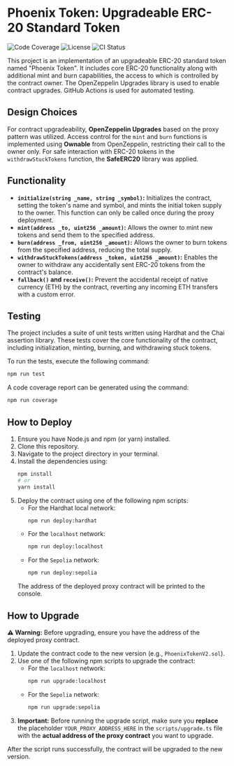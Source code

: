 # Phoenix Token: Upgradeable ERC-20 Standard Token

![Code Coverage](https://img.shields.io/badge/coverage-100%25-brightgreen) ![License](https://img.shields.io/badge/License-MIT-blue.svg) ![CI Status](https://github.com/CTAPCKPIM/phoenix-token/actions/workflows/test.yml/badge.svg)

This project is an implementation of an upgradeable ERC-20 standard token named "Phoenix Token". It includes core ERC-20 functionality along with additional mint and burn capabilities, the access to which is controlled by the contract owner. The OpenZeppelin Upgrades library is used to enable contract upgrades. GitHub Actions is used for automated testing.

## Design Choices

For contract upgradeability, **OpenZeppelin Upgrades** based on the proxy pattern was utilized. Access control for the `mint` and `burn` functions is implemented using **Ownable** from OpenZeppelin, restricting their call to the owner only. For safe interaction with ERC-20 tokens in the `withdrawStuckTokens` function, the **SafeERC20** library was applied.

## Functionality

* **`initialize(string _name, string _symbol)`:** Initializes the contract, setting the token's name and symbol, and mints the initial token supply to the owner. This function can only be called once during the proxy deployment.
* **`mint(address _to, uint256 _amount)`:** Allows the owner to mint new tokens and send them to the specified address.
* **`burn(address _from, uint256 _amount)`:** Allows the owner to burn tokens from the specified address, reducing the total supply.
* **`withdrawStuckTokens(address _token, uint256 _amount)`:** Enables the owner to withdraw any accidentally sent ERC-20 tokens from the contract's balance.
* **`fallback()` and `receive()`:** Prevent the accidental receipt of native currency (ETH) by the contract, reverting any incoming ETH transfers with a custom error.

## Testing

The project includes a suite of unit tests written using Hardhat and the Chai assertion library. These tests cover the core functionality of the contract, including initialization, minting, burning, and withdrawing stuck tokens.

To run the tests, execute the following command:
```bash
npm run test
```
A code coverage report can be generated using the command:
```bash
npm run coverage
```

## How to Deploy

1.  Ensure you have Node.js and npm (or yarn) installed.
2.  Clone this repository.
3.  Navigate to the project directory in your terminal.
4.  Install the dependencies using:
    ```bash
    npm install
    # or
    yarn install
    ```
5.  Deploy the contract using one of the following npm scripts:
    * For the Hardhat local network:
        ```bash
        npm run deploy:hardhat
        ```
    * For the `localhost` network:
        ```bash
        npm run deploy:localhost
        ```
    * For the `Sepolia` network:
        ```bash
        npm run deploy:sepolia
        ```
    The address of the deployed proxy contract will be printed to the console.

## How to Upgrade

**⚠️ Warning:** Before upgrading, ensure you have the address of the deployed proxy contract.

1.  Update the contract code to the new version (e.g., `PhoenixTokenV2.sol`).
2.  Use one of the following npm scripts to upgrade the contract:
    * For the `localhost` network:
        ```bash
        npm run upgrade:localhost
        ```
    * For the `Sepolia` network:
        ```bash
        npm run upgrade:sepolia
        ```
3.  **Important:** Before running the upgrade script, make sure you **replace** the placeholder `YOUR_PROXY_ADDRESS_HERE` in the `scripts/upgrade.ts` file with the **actual address of the proxy contract** you want to upgrade.

After the script runs successfully, the contract will be upgraded to the new version.
